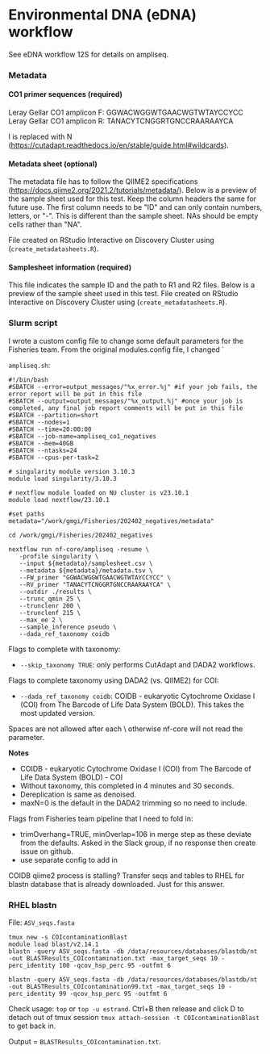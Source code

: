 # Environmental DNA (eDNA) workflow 

See eDNA workflow 12S for details on ampliseq. 

### Metadata 

#### CO1 primer sequences (required)

Leray Gellar CO1 amplicon F: GGWACWGGWTGAACWGTWTAYCCYCC  
Leray Gellar CO1 amplicon R: TANACYTCNGGRTGNCCRAARAAYCA 

I is replaced with N (https://cutadapt.readthedocs.io/en/stable/guide.html#wildcards). 


#### Metadata sheet (optional) 

The metadata file has to follow the QIIME2 specifications (https://docs.qiime2.org/2021.2/tutorials/metadata/). Below is a preview of the sample sheet used for this test. Keep the column headers the same for future use. The first column needs to be "ID" and can only contain numbers, letters, or "-". This is different than the sample sheet. NAs should be empty cells rather than "NA". 

File created on RStudio Interactive on Discovery Cluster using (`create_metadatasheets.R`).  

#### Samplesheet information (required)

This file indicates the sample ID and the path to R1 and R2 files. Below is a preview of the sample sheet used in this test. File created on RStudio Interactive on Discovery Cluster using (`create_metadatasheets.R`).  

### Slurm script 

I wrote a custom config file to change some default parameters for the Fisheries team. From the original modules.config file, I changed `

`ampliseq.sh`:

```
#!/bin/bash
#SBATCH --error=output_messages/"%x_error.%j" #if your job fails, the error report will be put in this file
#SBATCH --output=output_messages/"%x_output.%j" #once your job is completed, any final job report comments will be put in this file
#SBATCH --partition=short
#SBATCH --nodes=1
#SBATCH --time=20:00:00
#SBATCH --job-name=ampliseq_co1_negatives
#SBATCH --mem=40GB
#SBATCH --ntasks=24
#SBATCH --cpus-per-task=2

# singularity module version 3.10.3
module load singularity/3.10.3

# nextflow module loaded on NU cluster is v23.10.1
module load nextflow/23.10.1

#set paths 
metadata="/work/gmgi/Fisheries/202402_negatives/metadata" 

cd /work/gmgi/Fisheries/202402_negatives

nextflow run nf-core/ampliseq -resume \
   -profile singularity \
   --input ${metadata}/samplesheet.csv \
   --metadata ${metadata}/metadata.tsv \
   --FW_primer "GGWACWGGWTGAACWGTWTAYCCYCC" \
   --RV_primer "TANACYTCNGGRTGNCCRAARAAYCA" \
   --outdir ./results \
   --trunc_qmin 25 \
   --trunclenr 200 \
   --trunclenf 215 \
   --max_ee 2 \
   --sample_inference pseudo \
   --dada_ref_taxonomy coidb
```

Flags to complete with taxonomy: 
- `--skip_taxonomy TRUE`: only performs CutAdapt and DADA2 workflows.  

Flags to complete taxonomy using DADA2 (vs. QIIME2) for COI:  
- `--dada_ref_taxonomy coidb`: COIDB - eukaryotic Cytochrome Oxidase I (COI) from The Barcode of Life Data System (BOLD). This takes the most updated version. 


Spaces are not allowed after each \ otherwise nf-core will not read the parameter. 

**Notes**  
- COIDB - eukaryotic Cytochrome Oxidase I (COI) from The Barcode of Life Data System (BOLD) - COI
- Without taxonomy, this completed in 4 minutes and 30 seconds. 
- Dereplication is same as denoised.   
- maxN=0 is the default in the DADA2 trimming so no need to include. 

Flags from Fisheries team pipeline that I need to fold in:
- trimOverhang=TRUE, minOverlap=106 in merge step as these deviate from the defaults. Asked in the Slack group, if no response then create issue on github. 
- use separate config to add in

COIDB qiime2 process is stalling? Transfer seqs and tables to RHEL for blastn database that is already downloaded. Just for this answer. 

### RHEL blastn

File: `ASV_seqs.fasta` 

```
tmux new -s COIcontaminationBlast
module load blast/v2.14.1
blastn -query ASV_seqs.fasta -db /data/resources/databases/blastdb/nt -out BLASTResults_COIcontamination.txt -max_target_seqs 10 -perc_identity 100 -qcov_hsp_perc 95 -outfmt 6

blastn -query ASV_seqs.fasta -db /data/resources/databases/blastdb/nt -out BLASTResults_COIcontamination99.txt -max_target_seqs 10 -perc_identity 99 -qcov_hsp_perc 95 -outfmt 6
```

Check usage: `top` or `top -u estrand`. 
Ctrl+B then release and click D to detach out of tmux session 
`tmux attach-session -t COIcontaminationBlast` to get back in.

Output = `BLASTResults_COIcontamination.txt`. 